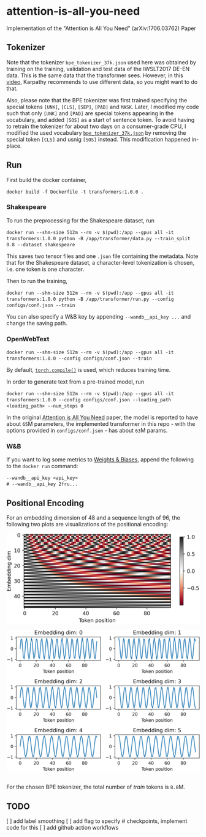 # attention-is-all-you-need
Implementation of the "Attention is All You Need" (arXiv:1706.03762) Paper

## Tokenizer
Note that the tokenizer `bpe_tokenizer_37k.json` used here was obtained by training on the training, validation and test data of the IWSLT2017 DE-EN data. This is the same data that the transformer sees. However, in this [video](https://www.youtube.com/watch?v=zduSFxRajkE), Karpathy recommends to use different data, so you might want to do that.

Also, please note that the BPE tokenizer was first trained specifying the special tokens `[UNK]`, `[CLS]`, `[SEP]`, `[PAD]` and `MASK`. Later, I modified my code such that only `[UNK]` and `[PAD]` are special tokens appearing in the vocabulary, and added `[SOS]` as a start of sentence token. To avoid having to retrain the tokenizer for about two days on a consumer-grade CPU, I modified the used vocabulary [`bpe_tokenizer_37k.json`](transformer/bpe_tokenizer_37k.json) by removing the special token `[CLS]` and usnig `[SOS]` instead. This modification happened in-place.

## Run
First build the docker container,
```
docker build -f Dockerfile -t transformers:1.0.0 .
```
### Shakespeare
To run the preprocessing for the Shakespeare dataset, run
```
docker run --shm-size 512m --rm -v $(pwd):/app --gpus all -it transformers:1.0.0 python -B /app/transformer/data.py --train_split 0.8 --dataset shakespeare
```
This saves two tensor files and one `.json` file containing the metadata. Note that for the Shakespeare dataset, a character-level tokenization is chosen, i.e. one token is one character.

Then to run the training,
```
docker run --shm-size 512m --rm -v $(pwd):/app --gpus all -it transformers:1.0.0 python -B /app/transformer/run.py --config configs/conf.json --train
```
You can also specify a W&B key by appending `--wandb__api_key ...` and change the saving path.

### OpenWebText
```
docker run --shm-size 512m --rm -v $(pwd):/app --gpus all -it transformers:1.0.0 --config configs/conf.json --train
```
By default, [`torch.compile()`](https://pytorch.org/docs/stable/generated/torch.compile.html) is used, which reduces training time.

In order to generate text from a pre-trained model, run
```
docker run --shm-size 512m --rm -v $(pwd):/app --gpus all -it transformers:1.0.0 --config configs/conf.json --loading_path <loading_path> --num_steps 0
```

In the original [Attention is All You Need](http://arxiv.org/abs/1706.03762) paper, the model is reported to have about `65`M parameters, the implemented transformer in this repo - with the options provided in `configs/conf.json` - has about `63`M params.

### W&B
If you want to log some metrics to [Weights & Biases](https://wandb.ai/), append the following to the `docker run` command:
```
--wandb__api_key <api_key>
# --wandb__api_key 2fru...
```

## Positional Encoding
For an embedding dimension of $48$ and a sequence length of $96$, the following two plots are visualizations of the positional encoding:

<div style="display: flex; justify-content: center;">
    <img src="visualiz/positional_encoding_all_embedding_dims.png" alt="Description" width="600"/>
</div>
<br>

<div style="display: flex; justify-content: center;">
    <img src="visualiz/positional_encoding_few_embedding_dims.png" alt="Description" width="600"/>
</div>
<br>


For the chosen BPE tokenizer, the total number of *train* tokens is `8.8`M.

## TODO
[ ] add label smoothing
[ ] add flag to specify # checkpoints, implement code for this
[ ] add github action workflows
